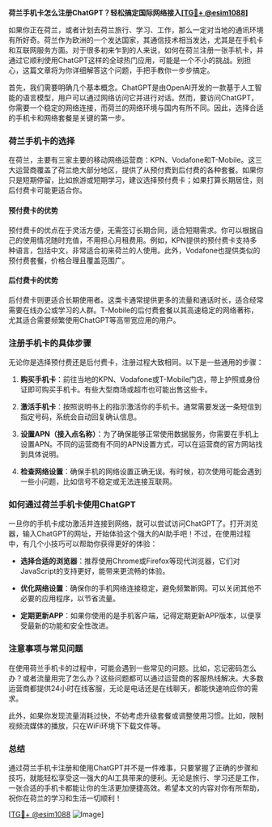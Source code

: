 **荷兰手机卡怎么注册ChatGPT？轻松搞定国际网络接入[[TG💪+ @esim1088](https://t.me/s/esim1088)]**

如果你正在荷兰，或者计划去荷兰旅行、学习、工作，那么一定对当地的通讯环境有所好奇。荷兰作为欧洲的一个发达国家，其通信技术相当发达，尤其是在手机卡和互联网服务方面。对于很多初来乍到的人来说，如何在荷兰注册一张手机卡，并通过它顺利使用ChatGPT这样的全球热门应用，可能是一个不小的挑战。别担心，这篇文章将为你详细解答这个问题，手把手教你一步步搞定。

首先，我们需要明确几个基本概念。ChatGPT是由OpenAI开发的一款基于人工智能的语言模型，用户可以通过网络访问它并进行对话。然而，要访问ChatGPT，你需要一个稳定的网络连接，而荷兰的网络环境与国内有所不同。因此，选择合适的手机卡和网络套餐是关键的第一步。

### 荷兰手机卡的选择

在荷兰，主要有三家主要的移动网络运营商：KPN、Vodafone和T-Mobile。这三大运营商覆盖了荷兰绝大部分地区，提供了从预付费到后付费的各种套餐。如果你只是短期停留，比如旅游或短期学习，建议选择预付费卡；如果打算长期居住，则后付费卡可能更适合你。

#### 预付费卡的优势

预付费卡的优点在于灵活方便，无需签订长期合同，适合短期需求。你可以根据自己的使用情况随时充值，不用担心月租费用。例如，KPN提供的预付费卡支持多种语言，包括中文，非常适合初来荷兰的人使用。此外，Vodafone也提供类似的预付费套餐，价格合理且覆盖范围广。

#### 后付费卡的优势

后付费卡则更适合长期使用者。这类卡通常提供更多的流量和通话时长，适合经常需要在线办公或学习的人群。T-Mobile的后付费套餐以其高速稳定的网络著称，尤其适合需要频繁使用ChatGPT等高带宽应用的用户。

### 注册手机卡的具体步骤

无论你是选择预付费还是后付费卡，注册过程大致相同。以下是一些通用的步骤：

1. **购买手机卡**：前往当地的KPN、Vodafone或T-Mobile门店，带上护照或身份证即可购买手机卡。有些大型商场或超市也可能出售这些卡。
   
2. **激活手机卡**：按照说明书上的指示激活你的手机卡。通常需要发送一条短信到指定号码，系统会自动回复确认信息。

3. **设置APN（接入点名称）**：为了确保能够正常使用数据服务，你需要在手机上设置APN。不同的运营商有不同的APN设置方式，可以在运营商的官方网站找到具体说明。

4. **检查网络设置**：确保手机的网络设置正确无误。有时候，初次使用可能会遇到一些小问题，比如信号不稳定或无法连接互联网。

### 如何通过荷兰手机卡使用ChatGPT

一旦你的手机卡成功激活并连接到网络，就可以尝试访问ChatGPT了。打开浏览器，输入ChatGPT的网址，开始体验这个强大的AI助手吧！不过，在使用过程中，有几个小技巧可以帮助你获得更好的体验：

- **选择合适的浏览器**：推荐使用Chrome或Firefox等现代浏览器，它们对JavaScript的支持更好，能带来更流畅的体验。
  
- **优化网络设置**：确保你的手机网络连接稳定，避免频繁断网。可以关闭其他不必要的应用程序，以节省流量。

- **定期更新APP**：如果你使用的是手机客户端，记得定期更新APP版本，以便享受最新的功能和安全性改进。

### 注意事项与常见问题

在使用荷兰手机卡的过程中，可能会遇到一些常见的问题。比如，忘记密码怎么办？或者流量用完了怎么办？这些问题都可以通过运营商的客服热线解决。大多数运营商都提供24小时在线客服，无论是电话还是在线聊天，都能快速响应你的需求。

此外，如果你发现流量消耗过快，不妨考虑升级套餐或调整使用习惯。比如，限制视频流媒体的播放，只在WiFi环境下下载文件等。

### 总结

通过荷兰手机卡注册和使用ChatGPT并不是一件难事，只要掌握了正确的步骤和技巧，就能轻松享受这一强大的AI工具带来的便利。无论是旅行、学习还是工作，一张合适的手机卡都能让你的生活更加便捷高效。希望本文的内容对你有所帮助，祝你在荷兰的学习和生活一切顺利！

[[TG💪+ @esim1088](https://t.me/s/esim1088) ![Image](https://i.postimg.cc/4NQfJmqS/Snipaste-2025-05-13-00-14-12.png)]